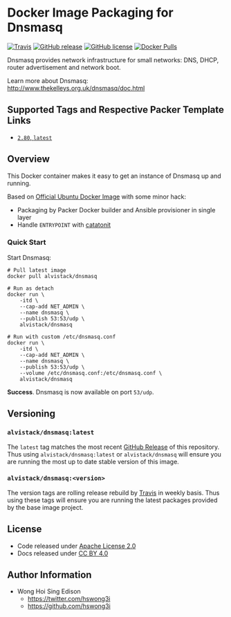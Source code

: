# Docker Image Packaging for Dnsmasq

[![Travis](https://img.shields.io/travis/com/alvistack/docker-dnsmasq.svg)](https://travis-ci.com/alvistack/docker-dnsmasq)
[![GitHub release](https://img.shields.io/github/release/alvistack/docker-dnsmasq.svg)](https://github.com/alvistack/docker-dnsmasq/releases)
[![GitHub license](https://img.shields.io/github/license/alvistack/docker-dnsmasq.svg)](https://github.com/alvistack/docker-dnsmasq/blob/master/LICENSE)
[![Docker Pulls](https://img.shields.io/docker/pulls/alvistack/dnsmasq.svg)](https://hub.docker.com/r/alvistack/dnsmasq/)

Dnsmasq provides network infrastructure for small networks: DNS, DHCP, router advertisement and network boot.

Learn more about Dnsmasq: <http://www.thekelleys.org.uk/dnsmasq/doc.html>

## Supported Tags and Respective Packer Template Links

  - [`2.80`, `latest`](https://github.com/alvistack/docker-dnsmasq/blob/master/packer/docker-2.80/packer.json)

## Overview

This Docker container makes it easy to get an instance of Dnsmasq up and running.

Based on [Official Ubuntu Docker Image](https://hub.docker.com/_/ubuntu/) with some minor hack:

  - Packaging by Packer Docker builder and Ansible provisioner in single layer
  - Handle `ENTRYPOINT` with [catatonit](https://github.com/openSUSE/catatonit)

### Quick Start

Start Dnsmasq:

    # Pull latest image
    docker pull alvistack/dnsmasq
    
    # Run as detach
    docker run \
        -itd \
        --cap-add NET_ADMIN \
        --name dnsmasq \
        --publish 53:53/udp \
        alvistack/dnsmasq
    
    # Run with custom /etc/dnsmasq.conf
    docker run \
        -itd \
        --cap-add NET_ADMIN \
        --name dnsmasq \
        --publish 53:53/udp \
        --volume /etc/dnsmasq.conf:/etc/dnsmasq.conf \
        alvistack/dnsmasq

**Success**. Dnsmasq is now available on port `53/udp`.

## Versioning

### `alvistack/dnsmasq:latest`

The `latest` tag matches the most recent [GitHub Release](https://github.com/alvistack/docker-dnsmasq/releases) of this repository. Thus using `alvistack/dnsmasq:latest` or `alvistack/dnsmasq` will ensure you are running the most up to date stable version of this image.

### `alvistack/dnsmasq:<version>`

The version tags are rolling release rebuild by [Travis](https://travis-ci.com/alvistack/docker-dnsmasq) in weekly basis. Thus using these tags will ensure you are running the latest packages provided by the base image project.

## License

  - Code released under [Apache License 2.0](LICENSE)
  - Docs released under [CC BY 4.0](http://creativecommons.org/licenses/by/4.0/)

## Author Information

  - Wong Hoi Sing Edison
      - <https://twitter.com/hswong3i>
      - <https://github.com/hswong3i>
